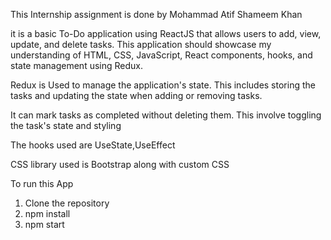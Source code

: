 This Internship assignment is done by Mohammad Atif Shameem Khan

it is a basic To-Do application using ReactJS that allows users to add, view, update, and delete tasks. This application should showcase my understanding of HTML, CSS, JavaScript, React components, hooks, and state management using Redux.

Redux is Used to manage the application's state. This includes storing the tasks and updating the state when adding or removing tasks.

It can mark tasks as completed without deleting them. This involve toggling the task's state and styling

The hooks used are UseState,UseEffect

CSS library used is Bootstrap along with custom CSS

To run this App

1. Clone the repository
2. npm install
3. npm start




